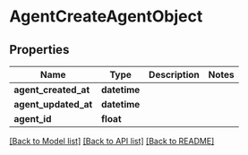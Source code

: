 # AgentCreateAgentObject

## Properties
Name | Type | Description | Notes
------------ | ------------- | ------------- | -------------
**agent_created_at** | **datetime** |  | 
**agent_updated_at** | **datetime** |  | 
**agent_id** | **float** |  | 

[[Back to Model list]](../README.md#documentation-for-models) [[Back to API list]](../README.md#documentation-for-api-endpoints) [[Back to README]](../README.md)

